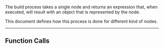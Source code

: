 The build process takes a single node and returns an expression that, when
executed, will result with an object that is represented by the node.

This document defines how this process is done for different kind of nodes.

---

## Function Calls


